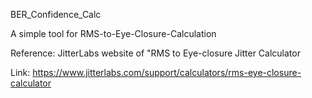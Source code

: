 BER_Confidence_Calc

A simple tool for RMS-to-Eye-Closure-Calculation

Reference: JitterLabs website of "RMS to Eye-closure Jitter Calculator

Link: https://www.jitterlabs.com/support/calculators/rms-eye-closure-calculator
